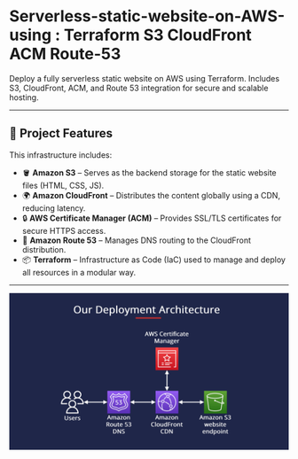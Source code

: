 # Serverless-static-website-on-AWS-using : Terraform S3 CloudFront ACM Route-53
Deploy a fully serverless static website on AWS using Terraform. Includes S3, CloudFront, ACM, and Route 53 integration for secure and scalable hosting.

---

## 🚀 Project Features

This infrastructure includes:

- 🪣 **Amazon S3** – Serves as the backend storage for the static website files (HTML, CSS, JS).
- 🌍 **Amazon CloudFront** – Distributes the content globally using a CDN, reducing latency.
- 🔒 **AWS Certificate Manager (ACM)** – Provides SSL/TLS certificates for secure HTTPS access.
- 📡 **Amazon Route 53** – Manages DNS routing to the CloudFront distribution.
- 📦 **Terraform** – Infrastructure as Code (IaC) used to manage and deploy all resources in a modular way.

---

![Project Architecture](assets/staticWebHostingS3.png)
